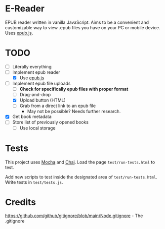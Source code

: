# E-Reader

EPUB reader written in vanilla JavaScript.
Aims to be a convenient and customizable way to view .epub files
you have on your PC or mobile device.
Uses [epub.js](https://github.com/futurepress/epub.js/).

# TODO

- [ ] Literally everything
- [ ] Implement epub reader
  - [x] Use [epub.js](https://github.com/futurepress/epub.js/)
- [ ] Implement epub file uploads
  - [ ] **Check for specifically epub files with proper format**
  - [ ] Drag-and-drop
  - [x] Upload button (HTML)
  - [ ] Grab from a direct link to an epub file
    - May not be possible? Needs further research.
- [x] Get book metadata
- [ ] Store list of previously opened books
  - [ ] Use local storage

# Tests

This project uses [Mocha](https://mochajs.org/) and [Chai](https://www.chaijs.com/).
Load the page `test/run-tests.html` to test.

Add new scripts to test inside the designated area of `test/run-tests.html`.
Write tests in `test/tests.js`.

# Credits

https://github.com/github/gitignore/blob/main/Node.gitignore - The .gitignore
